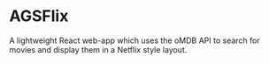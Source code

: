 # AGSFlix

A lightweight React web-app which uses the oMDB API to search for movies and display them in a Netflix style layout.
